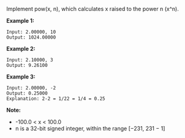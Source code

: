 Implement pow(x, n), which calculates x raised to the power n (x^n).

**Example 1:**
```
Input: 2.00000, 10
Output: 1024.00000
```
**Example 2:**
```
Input: 2.10000, 3
Output: 9.26100
```
**Example 3:**
```
Input: 2.00000, -2
Output: 0.25000
Explanation: 2-2 = 1/22 = 1/4 = 0.25
```
**Note:**
- -100.0 < x < 100.0
- n is a 32-bit signed integer, within the range [−231, 231 − 1]